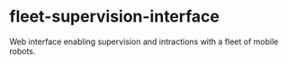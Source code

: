 # fleet-supervision-interface
 Web interface enabling supervision and intractions with a fleet of mobile robots.
